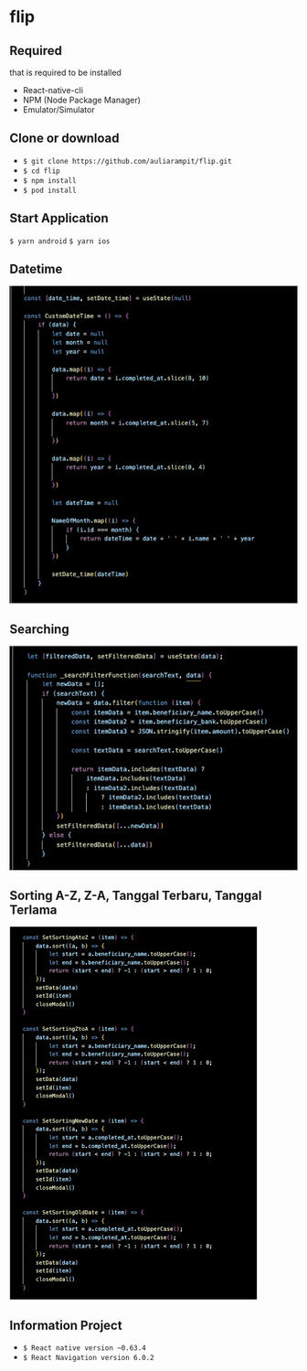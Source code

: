 # flip

## Required

that is required to be installed
- React-native-cli
- NPM (Node Package Manager)
- Emulator/Simulator

## Clone or download
- `$ git clone https://github.com/auliarampit/flip.git`
- `$ cd flip`
- `$ npm install`
- `$ pod install`

## Start Application
  `$ yarn android`
  `$ yarn ios`

## Datetime
<img src= 'https://github.com/auliarampit/flip/blob/master/src/assets/images/datetime.jpeg' />

## Searching
<img src= 'https://github.com/auliarampit/flip/blob/master/src/assets/images/searching.jpeg' />

## Sorting A-Z, Z-A, Tanggal Terbaru, Tanggal Terlama
<img src= 'https://github.com/auliarampit/flip/blob/master/src/assets/images/sorting.jpeg' />

## Information Project
- `$ React native version ~0.63.4`
- `$ React Navigation version 6.0.2`
